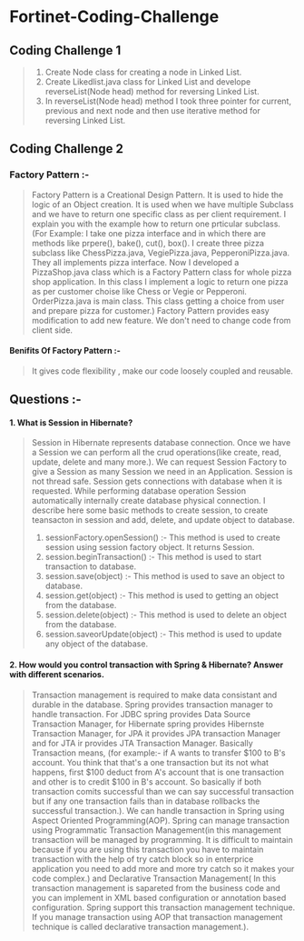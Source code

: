 # Fortinet-Coding-Challenge

## Coding Challenge 1
 > 1. Create Node class for creating a node in Linked List.
 > 2. Create Likedlist.java class for Linked List and develope reverseList(Node head) method for reversing Linked List.
 > 3. In reverseList(Node head) method I took three pointer for current, previous and next node and then use iterative method for reversing Linked List.

## Coding Challenge 2
### Factory Pattern :-  
 > Factory Pattern is a Creational Design Pattern. It is used to hide the logic of an Object creation. It is used when we have multiple Subclass and we have to return one specific class as per client requirement.
   I explain you with the example how to return one prticular subclass. (For Example: I take one pizza interface and in which there are methods like prpere(), bake(), cut(), box(). I create three pizza subclass like ChessPizza.java, 
   VegiePizza.java, PepperoniPizza.java. They all implements pizza interface. Now I developed a PizzaShop.java class which is a Factory Pattern class for whole pizza shop application. In this class I implement a logic to return one pizza as per customer choise like Chess or Vegie or Pepperoni.
   OrderPizza.java is main class. This class getting a choice from user and prepare pizza for customer.) 
 > Factory Pattern provides easy modification to add new feature. We don't need to change code from client side.
 
#### Benifits Of Factory Pattern :-
 > It gives code flexibility , make our code loosely coupled and reusable.
 
 ## Questions :- 
 #### 1. What is Session in Hibernate?
  > Session in Hibernate represents database connection. 
  > Once we have a Session we can perform all the crud operations(like create, read, update, delete and many more.).
  > We can request Session Factory to give a Session as many Session we need in an Application.
  > Session is not thread safe.
  > Session gets connections with database when it is requested. While performing database operation Session automatically internally create database physical connection. I describe here some basic methods to create session, to create teansacton in session and add, delete, and update object to database.
  >1. sessionFactory.openSession() :- This method is used to create session using session factory object. It returns Session.
  >2. session.beginTransaction() :- This method is used to start transaction to database.
  >3. session.save(object) :- This method is used to save an object to database.
  >4. session.get(object) :- This method is used to getting an object from the database.
  >5. session.delete(object) :- This method is used to delete an object from the database.
  >6. session.saveorUpdate(object) :- This method is used to update any object of the database.
  
  #### 2. How would you control transaction with Spring & Hibernate? Answer with different scenarios.
 > Transaction management is required to make data consistant and durable in the database. Spring provides transaction manager to handle transaction. For JDBC spring provides Data Source Transaction Manager, for Hibernate spring provides Hibernste Transaction Manager, for JPA it provides JPA transaction Manager and for JTA ir provides JTA Transaction Manager. Basically Transaction means, (for example:- if A wants to transfer $100 to B's account. You think that that's a one transaction but its not what happens, first $100 deduct from A's account that is one transaction and other is to credit $100 in B's account. So  basically if both transaction comits successful than we can say successful transaction but if any one transaction fails than in database rollbacks the successful transaction.). We can handle transaction in Spring using Aspect Oriented Programming(AOP). Spring can manage transaction using Programmatic Transaction Management(in this management transaction will be managed by programming. It is difficult to maintain because if you are using this transaction you have to maintain transaction with the help of try catch block so in enterprice application you need to add more and more try catch so it makes your code complex.) and Declarative Transaction Management( In this transaction management is sapareted from the business code  and you can implement in XML based configuration or annotation based configuration. Spring support this transaction management technique. If you manage transaction using AOP that transaction management technique is called declarative transaction management.).  
  
    
